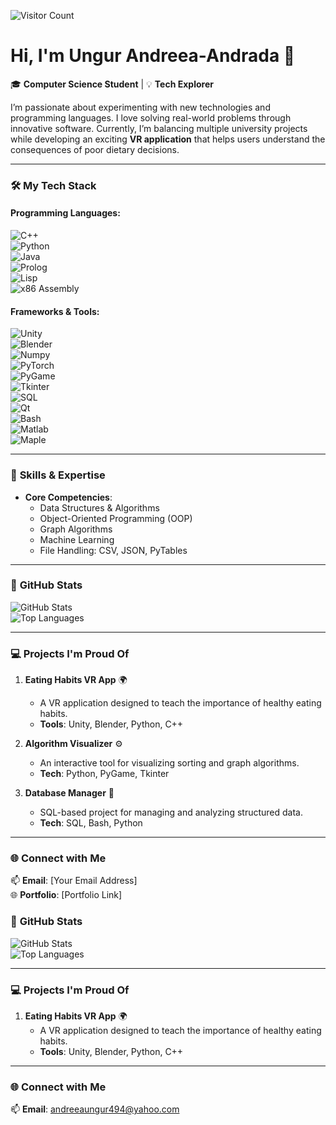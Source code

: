 ![Visitor Count](https://profile-counter.glitch.me/Andreea410/count.svg)

# Hi, I'm Ungur Andreea-Andrada 👋
 

🎓 **Computer Science Student** | 💡 **Tech Explorer**   

I’m passionate about experimenting with new technologies and programming languages. I love solving real-world problems through innovative software. Currently, I’m balancing multiple university projects while developing an exciting **VR application** that helps users understand the consequences of poor dietary decisions.

---


### 🛠️ **My Tech Stack**  

#### Programming Languages:
![C++](https://img.shields.io/badge/-C++-00599C?logo=cplusplus&logoColor=white)  
![Python](https://img.shields.io/badge/-Python-3776AB?logo=python&logoColor=white)  
![Java](https://img.shields.io/badge/-Java-007396?logo=java&logoColor=white)  
![Prolog](https://img.shields.io/badge/-Prolog-red)  
![Lisp](https://img.shields.io/badge/-Lisp-lightgrey)  
![x86 Assembly](https://img.shields.io/badge/-x86%20Assembly-blue)  

#### Frameworks & Tools:
![Unity](https://img.shields.io/badge/-Unity-000000?logo=unity&logoColor=white)  
![Blender](https://img.shields.io/badge/-Blender-F5792A?logo=blender&logoColor=white)  
![Numpy](https://img.shields.io/badge/-Numpy-013243?logo=numpy&logoColor=white)  
![PyTorch](https://img.shields.io/badge/-PyTorch-EE4C2C?logo=pytorch&logoColor=white)  
![PyGame](https://img.shields.io/badge/-PyGame-green)  
![Tkinter](https://img.shields.io/badge/-Tkinter-orange)  
![SQL](https://img.shields.io/badge/-SQL-4479A1?logo=postgresql&logoColor=white)  
![Qt](https://img.shields.io/badge/-Qt-41CD52?logo=qt&logoColor=white)  
![Bash](https://img.shields.io/badge/-Bash-4EAA25?logo=gnubash&logoColor=white)  
![Matlab](https://img.shields.io/badge/-Matlab-0076A8)  
![Maple](https://img.shields.io/badge/-Maple-red)  

---
### 🧠 **Skills & Expertise**

- **Core Competencies**:  
  - Data Structures & Algorithms  
  - Object-Oriented Programming (OOP)  
  - Graph Algorithms  
  - Machine Learning  
  - File Handling: CSV, JSON, PyTables  

---

### 🚀 **GitHub Stats**  

![GitHub Stats](https://github-readme-stats.vercel.app/api?username=YourUsername&show_icons=true&theme=radical)  
![Top Languages](https://github-readme-stats.vercel.app/api/top-langs/?username=YourUsername&layout=compact&theme=radical)

---

### 💻 **Projects I'm Proud Of**  

1. **Eating Habits VR App** 🌍  
   - A VR application designed to teach the importance of healthy eating habits.  
   - **Tools**: Unity, Blender, Python, C++  

2. **Algorithm Visualizer** ⚙️  
   - An interactive tool for visualizing sorting and graph algorithms.  
   - **Tech**: Python, PyGame, Tkinter  

3. **Database Manager** 💾  
   - SQL-based project for managing and analyzing structured data.  
   - **Tech**: SQL, Bash, Python  

---

### 🌐 **Connect with Me**  

📫 **Email**: [Your Email Address]  
🌐 **Portfolio**: [Portfolio Link]  


### 🚀 **GitHub Stats**  

![GitHub Stats](https://github-readme-stats.vercel.app/api?username=Andreea410&show_icons=true&theme=radical)  
![Top Languages](https://github-readme-stats.vercel.app/api/top-langs/?username=Andreea410&layout=compact&theme=radical)

---

### 💻 **Projects I'm Proud Of**  

1. **Eating Habits VR App** 🌍  
   - A VR application designed to teach the importance of healthy eating habits.  
   - **Tools**: Unity, Blender, Python, C++  

 

---

### 🌐 **Connect with Me**  

📫 **Email**: andreeaungur494@yahoo.com 
